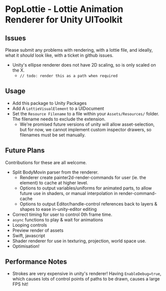 PopLottie - Lottie Animation Renderer for Unity UIToolkit
===================

Issues
----------
Please submit any problems with rendering, with a lottie file, and ideally, what it _should_ look like, with a ticket in github issues.

- Unity's ellipse renderer does not have 2D scaling, so is only scaled on the X.
	- `// todo: render this as a path when required`

Usage
-----------
- Add this package to Unity Packages
- Add A `LottieVisualElement` to a UIDocument
- Set the `Resource Filename` to a file within your `Assets/Resources/` folder. The filename needs to exclude the extension.
	- We're promised future versions of unity will allow asset-selection, but for now, we cannot implement custom inspector drawers, so filenames must be set manually.

Future Plans
----------
Contributions for these are all welcome.
- Split BodyMovin parser from the renderer.
	- Renderer create painter2d-render-commands for user (ie. the element) to cache at higher level.
	- Options to output variables/uniforms for animated parts, to allow future use in shaders, or manual interpolation in render-command-cache
	- Options to output Editor/handle-control references back to layers & shapes to ease in-unity-editor editing
- Correct timing for user to control 0th frame time.
- `async` functions to play & wait for animations
- Looping controls
- Preview render of assets
- Swift, javascript
- Shader renderer for use in texturing, projection, world space use.
- Optimisation!

Performance Notes
-------------
- Strokes are very expensive in unity's renderer! Having `EnableDebug=true`, which causes lots of control points of paths to be drawn, causes a large FPS hit!
